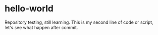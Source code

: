 # hello-world
Repository testing, still learning.
This is my second line of code or script, let's see what happen after commit.
